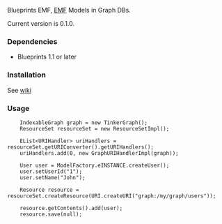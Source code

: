 Blueprints EMF, [EMF](http://www.eclipse.org/emf) Models in Graph DBs.

Current version is 0.1.0.

### Dependencies

* Blueprints 1.1 or later

### Installation

See [wiki](https://github.com/ghillairet/blueprints-emf/wiki/installation)

### Usage

		IndexableGraph graph = new TinkerGraph();
		ResourceSet resourceSet = new ResourceSetImpl();
		
		EList<URIHandler> uriHandlers = resourceSet.getURIConverter().getURIHandlers();
		uriHandlers.add(0, new GraphURIHandlerImpl(graph));
		
		User user = ModelFactory.eINSTANCE.createUser();
		user.setUserId("1");
		user.setName("John");
		
		Resource resource = resourceSet.createResource(URI.createURI("graph:/my/graph/users"));
		
		resource.getContents().add(user);		
		resource.save(null);


